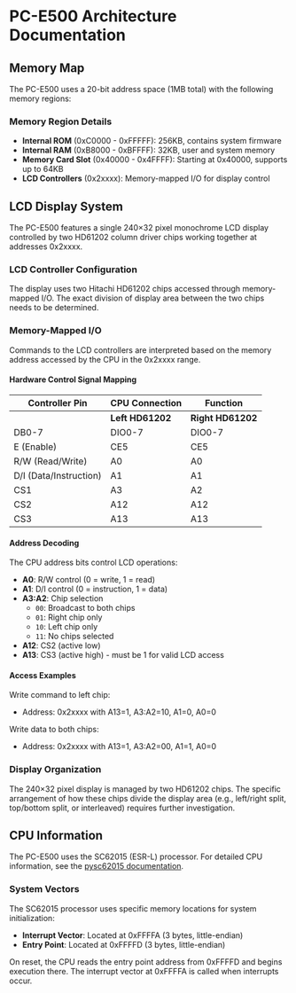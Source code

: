 # PC-E500 Architecture Documentation

## Memory Map

The PC-E500 uses a 20-bit address space (1MB total) with the following memory regions:

### Memory Region Details

- **Internal ROM** (0xC0000 - 0xFFFFF): 256KB, contains system firmware
- **Internal RAM** (0xB8000 - 0xBFFFF): 32KB, user and system memory
- **Memory Card Slot** (0x40000 - 0x4FFFF): Starting at 0x40000, supports up to 64KB
- **LCD Controllers** (0x2xxxx): Memory-mapped I/O for display control

## LCD Display System

The PC-E500 features a single 240×32 pixel monochrome LCD display controlled by two HD61202 column driver chips working together at addresses 0x2xxxx.

### LCD Controller Configuration

The display uses two Hitachi HD61202 chips accessed through memory-mapped I/O. The exact division of display area between the two chips needs to be determined.

### Memory-Mapped I/O

Commands to the LCD controllers are interpreted based on the memory address accessed by the CPU in the 0x2xxxx range.

#### Hardware Control Signal Mapping

| Controller Pin | CPU Connection | Function |
|---------------|----------------|----------|
| | **Left HD61202** | **Right HD61202** | |
| DB0-7 | DIO0-7 | DIO0-7 | Data bus, three-state I/O common terminal |
| E (Enable) | CE5 | CE5 | At write (R/W = low): Data latched at falling edge of E<br>At read (R/W = high): Data appears while E is high |
| R/W (Read/Write) | A0 | A0 | R/W = High: Data read mode<br>R/W = Low: Data write mode |
| D/I (Data/Instruction) | A1 | A1 | D/I = High: DB0-7 is display data<br>D/I = Low: DB0-7 is display control data |
| CS1 | A3 | A2 | Active Low |
| CS2 | A12 | A12 | Active Low |
| CS3 | A13 | A13 | Active High |

#### Address Decoding

The CPU address bits control LCD operations:
- **A0**: R/W control (0 = write, 1 = read)
- **A1**: D/I control (0 = instruction, 1 = data)
- **A3:A2**: Chip selection
  - `00`: Broadcast to both chips
  - `01`: Right chip only
  - `10`: Left chip only
  - `11`: No chips selected
- **A12**: CS2 (active low)
- **A13**: CS3 (active high) - must be 1 for valid LCD access

#### Access Examples

Write command to left chip:
- Address: 0x2xxxx with A13=1, A3:A2=10, A1=0, A0=0

Write data to both chips:
- Address: 0x2xxxx with A13=1, A3:A2=00, A1=1, A0=0

### Display Organization

The 240×32 pixel display is managed by two HD61202 chips. The specific arrangement of how these chips divide the display area (e.g., left/right split, top/bottom split, or interleaved) requires further investigation.

## CPU Information

The PC-E500 uses the SC62015 (ESR-L) processor. For detailed CPU information, see the [pysc62015 documentation](../sc62015/pysc62015/).

### System Vectors

The SC62015 processor uses specific memory locations for system initialization:

- **Interrupt Vector**: Located at 0xFFFFA (3 bytes, little-endian)
- **Entry Point**: Located at 0xFFFFD (3 bytes, little-endian)

On reset, the CPU reads the entry point address from 0xFFFFD and begins execution there. The interrupt vector at 0xFFFFA is called when interrupts occur.
